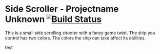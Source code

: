 # Side Scroller - Projectname Unknown [![Build Status](https://travis-ci.com/UOSCPPASSIGNMENTS2015/praktikum1.svg?token=14CdKcHsLEtXmewjNAja&branch=develop)](https://travis-ci.com/UOSCPPASSIGNMENTS2015/praktikum1)

This is a small side scrolling shooter with a fancy game twist. The ship you control has two colors. The colors the ship can take affect its abilities.


test
